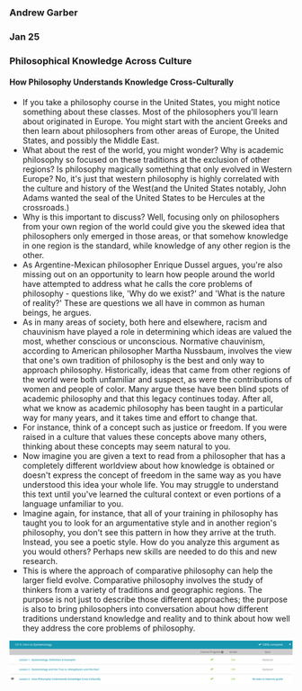 ### Andrew Garber
### Jan 25
### Philosophical Knowledge Across Culture

#### How Philosophy Understands Knowledge Cross-Culturally 
 - If you take a philosophy course in the United States, you might notice something about these classes. Most of the philosophers you'll learn about originated in Europe. You might start with the ancient Greeks and then learn about philosophers from other areas of Europe, the United States, and possibly the Middle East.
 - What about the rest of the world, you might wonder? Why is academic philosophy so focused on these traditions at the exclusion of other regions? Is philosophy magically something that only evolved in Western Europe? No, it's just that western philosophy is highly correlated with the culture and history of the West(and the United States notably, John Adams wanted the seal of the United States to be Hercules at the crossroads.)
 - Why is this important to discuss? Well, focusing only on philosophers from your own region of the world could give you the skewed idea that philosophers only emerged in those areas, or that somehow knowledge in one region is the standard, while knowledge of any other region is the other.
 - As Argentine-Mexican philosopher Enrique Dussel argues, you're also missing out on an opportunity to learn how people around the world have attempted to address what he calls the core problems of philosophy - questions like, 'Why do we exist?' and 'What is the nature of reality?' These are questions we all have in common as human beings, he argues.
 - As in many areas of society, both here and elsewhere, racism and chauvinism have played a role in determining which ideas are valued the most, whether conscious or unconscious. Normative chauvinism, according to American philosopher Martha Nussbaum, involves the view that one's own tradition of philosophy is the best and only way to approach philosophy. Historically, ideas that came from other regions of the world were both unfamiliar and suspect, as were the contributions of women and people of color. Many argue these have been blind spots of academic philosophy and that this legacy continues today. After all, what we know as academic philosophy has been taught in a particular way for many years, and it takes time and effort to change that.
 - For instance, think of a concept such as justice or freedom. If you were raised in a culture that values these concepts above many others, thinking about these concepts may seem natural to you.
 - Now imagine you are given a text to read from a philosopher that has a completely different worldview about how knowledge is obtained or doesn't express the concept of freedom in the same way as you have understood this idea your whole life. You may struggle to understand this text until you've learned the cultural context or even portions of a language unfamiliar to you.
 - Imagine again, for instance, that all of your training in philosophy has taught you to look for an argumentative style and in another region's philosophy, you don't see this pattern in how they arrive at the truth. Instead, you see a poetic style. How do you analyze this argument as you would others? Perhaps new skills are needed to do this and new research.
 - This is where the approach of comparative philosophy can help the larger field evolve. Comparative philosophy involves the study of thinkers from a variety of traditions and geographic regions. The purpose is not just to describe those different approaches; the purpose is also to bring philosophers into conversation about how different traditions understand knowledge and reality and to think about how well they address the core problems of philosophy.

![Alt text](Media/jan25_philosophyculture.png)